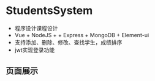 # StudentsSystem
- 程序设计课程设计
- Vue + NodeJS + + Express + MongoDB + Element-ui
- 支持添加、删除、修改、查找学生，成绩排序
- jwt实现登录功能

## 页面展示
